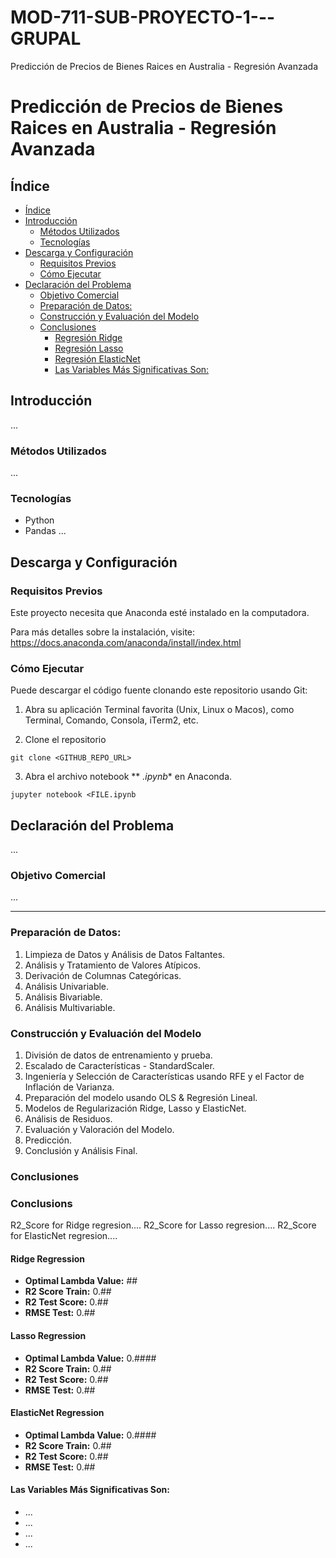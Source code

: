 # MOD-711-SUB-PROYECTO-1---GRUPAL
Predicción de Precios de Bienes Raices en Australia - Regresión Avanzada
# Predicción de Precios de Bienes Raices en Australia - Regresión Avanzada

## Índice

- [Índice](#índice)
- [Introducción](#introducción)
  - [Métodos Utilizados](#métodos-utilizados)
  - [Tecnologías](#tecnologías)
- [Descarga y Configuración](#descarga-y-configuración)
  - [Requisitos Previos](#requisitos-previos)
  - [Cómo Ejecutar](#cómo-ejecutar)
- [Declaración del Problema](#declaración-del-problema)
  - [Objetivo Comercial](#objetivo-comercial)
  - [Preparación de Datos:](#preparación-de-datos)
  - [Construcción y Evaluación del Modelo](#construcción-y-evaluación-del-modelo)
  - [Conclusiones](#conclusiones)
    - [Regresión Ridge](#regresión-ridge)
    - [Regresión Lasso](#regresión-lasso)
    - [Regresión ElasticNet](#regresión-lasso)
    - [Las Variables Más Significativas Son:](#las-variables-más-significativas-son)

## Introducción

...

### Métodos Utilizados
...

### Tecnologías
* Python
* Pandas
...

## Descarga y Configuración
### Requisitos Previos

Este proyecto necesita que Anaconda esté instalado en la computadora.

Para más detalles sobre la instalación, visite: https://docs.anaconda.com/anaconda/install/index.html

### Cómo Ejecutar

Puede descargar el código fuente clonando este repositorio usando Git:

1. Abra su aplicación Terminal favorita (Unix, Linux o Macos), como Terminal, Comando, Consola, iTerm2, etc.

2. Clone el repositorio

```
git clone <GITHUB_REPO_URL>
```

3. Abra el archivo notebook ** *.ipynb** en Anaconda.

```
jupyter notebook <FILE.ipynb
```


## Declaración del Problema

...

### Objetivo Comercial

...

---

### Preparación de Datos:

1. Limpieza de Datos y Análisis de Datos Faltantes.
2. Análisis y Tratamiento de Valores Atípicos.
3. Derivación de Columnas Categóricas.
4. Análisis Univariable.
5. Análisis Bivariable.
6. Análisis Multivariable.

### Construcción y Evaluación del Modelo

1. División de datos de entrenamiento y prueba.
2. Escalado de Características - StandardScaler.
3. Ingeniería y Selección de Características usando RFE y el Factor de Inflación de Varianza.
4. Preparación del modelo usando OLS & Regresión Lineal.
5. Modelos de Regularización Ridge, Lasso y ElasticNet.
6. Análisis de Residuos.
7. Evaluación y Valoración del Modelo.
8. Predicción.
9. Conclusión y Análisis Final.

### Conclusiones

### Conclusions

R2_Score for Ridge regresion.... 
R2_Score for Lasso regresion.... 
R2_Score for ElasticNet regresion.... 

#### Ridge Regression
* **Optimal Lambda Value:** ##
* **R2 Score Train:** 0.##
* **R2 Test Score:**  0.##
* **RMSE Test:**      0.##

#### Lasso Regression
* **Optimal Lambda Value:** 0.####
* **R2 Score Train:**  0.##
* **R2 Test Score:**   0.##
* **RMSE Test:**       0.##

#### ElasticNet Regression
* **Optimal Lambda Value:** 0.####
* **R2 Score Train:**  0.##
* **R2 Test Score:**   0.##
* **RMSE Test:**       0.##

#### Las Variables Más Significativas Son:
* ...
* ...
* ...
* ...
